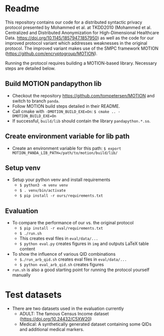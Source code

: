 # Readme

This repository contains our code for a distributed syntactic privacy protocol presented by Mohammed et al. at TKDD2010
(Mohammed et al. Centralized and Distributed Anonymization for High-Dimensional Healthcare Data. https://doi.org/10.1145/1857947.1857950)
as well as the code for our improved protocol variant which addresses weaknesses in the original protocol.
The improved variant makes use of the SMPC framework MOTION (https://github.com/encryptogroup/MOTION).

Running the protocol requires building a MOTION-based library. Necessary steps are detailed below.

## Build MOTION pandapython lib

- Checkout the repository https://github.com/tompetersen/MOTION and switch to branch `panda`.
-  Follow MOTION build steps detailed in their README.
-  Call cmake with `-DMOTION_BUILD_EXE=On`: `$ cmake .. -DMOTION_BUILD_EXE=On`
-  If successful, `build/lib` should contain the library `pandapython.*.so`.

## Create environment variable for lib path

-  Create an environment variable for this path: `$ export MOTION_PANDA_LIB_PATH=/path/to/motion/build/lib/`

## Setup venv

- Setup your python venv and install requirements
  - `$ python3 -m venv venv`
  - `$ . venv/bin/activate`
  - `$ pip install -r ours/requirements.txt`

## Evaluation

- To compare the performance of our vs. the original protocol
  - `$ pip install -r eval/requirements.txt`
  - `$ ./run.sh`
  - This creates eval files in `eval/data/...`
  - `$ python eval.py` creates figures in `img` and outputs LaTeX table content
- To show the influence of various QID combinations
  - `$./run_arb_qid.sh` creates eval files in `eval/data/...`
  - `$ python eval_arb_qid.sh` creates figures
- `run.sh` is also a good starting point for running the protocol yourself manually

# Test datasets

- There are two datasets used in the evaluation currently
  - ADULT: The famous Census Income dataset (https://doi.org/10.24432/C5XW20)
  - Medical: A synthetically generated dataset containing some QIDs and additional medical markers.